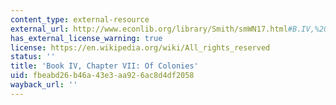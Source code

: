 ```yaml
---
content_type: external-resource
external_url: http://www.econlib.org/library/Smith/smWN17.html#B.IV,%20Ch.7,%20Of%20Colonies
has_external_license_warning: true
license: https://en.wikipedia.org/wiki/All_rights_reserved
status: ''
title: 'Book IV, Chapter VII: Of Colonies'
uid: fbeabd26-b46a-43e3-aa92-6ac8d4df2058
wayback_url: ''
---
```

